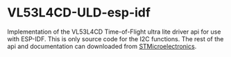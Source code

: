 # VL53L4CD-ULD-esp-idf

Implementation of the VL53L4CD Time-of-Flight ultra lite driver api for use with ESP-IDF.
This is only source code for the I2C functions. The rest of the api and documentation can downloaded from [STMicroelectronics](https://www.st.com/en/embedded-software/stsw-img026.html).
